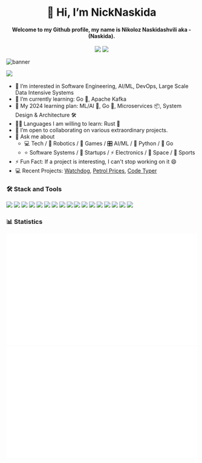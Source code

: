 <h1 align="center">👋 Hi, I’m NickNaskida</h1>
<h4 align="center">Welcome to my Github profile, my name is <b>Nikoloz Naskidashvili</b> aka - (<b>Naskida</b>). </h4>
<p align="center"> 
  <a href="https://www.linkedin.com/in/nikoloz-naskidashvili/"><img src="https://img.shields.io/badge/LinkedIn-0a65c1?style=flat&logo=linkedin&logoColor=white" /></a>
  <a href="https://www.twitter.com/NickNaskida/"><img src="https://img.shields.io/badge/X (Twitter)-000000?style=flat&logo=x&logoColor=white" /></a> 
</p>


![banner](https://user-images.githubusercontent.com/82929931/174451558-6ddd08a9-06a0-4e60-8cfe-df78839175c6.png)

![](https://komarev.com/ghpvc/?username=your-github-username&color=blue)

- 👀 I’m interested in Software Engineering, AI/ML, DevOps, Large Scale Data Intensive Systems
- 🌱 I’m currently learning: Go 🦦, Apache Kafka
- 📅 My 2024 learning plan: ML/AI 🤖, Go 🦦, Microservices 📦, System Design & Architecture 🛠️
- 👨‍💻 Languages I am willing to learn: Rust 🦀
- 🍻 I’m open to collaborating on various extraordinary projects.
- 💬 Ask me about 
  - 💻 Tech / 🤖 Robotics / 👾 Games / 🎛️ AI/ML / 🐍 Python / 🦦 Go
  - ⭐️ Software Systems / 🚧 Startups / ⚡️ Electronics / 🌌 Space / 🏀 Sports
- ⚡️ Fun Fact: If a project is interesting, I can't stop working on it 😄
- 💻 Recent Projects: [Watchdog](https://github.com/NickNaskida/Watchdog), [Petrol Prices](https://petrol.com.ge), [Code Typer](https://github.com/NickNaskida/CodeTyper)

<div>
  <h3>🛠️ Stack and Tools</h3>
  <img src="https://img.shields.io/badge/Python-blue.svg?style=flat&logo=python&logoColor=yellow">
  <img src="https://img.shields.io/badge/FastAPI-009485.svg?style=flat&logo=fastapi&logoColor=black">
  <img src="https://img.shields.io/badge/Django-darkgreen.svg?style=flat&logo=django">
  <img src="https://img.shields.io/badge/Flask-000000.svg?style=flat&logo=Flask&logoColor=white">
  <img src="https://img.shields.io/badge/Go-202224.svg?style=flat&logo=Go">
  <img src="https://img.shields.io/badge/Rust-DD5627.svg?style=flat&logo=Rust&logoColor=black">
  <img src="https://img.shields.io/badge/JavaScript-black?style=flat&logo=javascript&logoColor=yellow">
  <img src="https://img.shields.io/badge/React-282C34?style=flat&logo=react&logoColor=">
  <img src="https://img.shields.io/badge/Swift-F6492B?style=flat&logo=swift&logoColor=FFFFFF">
  <img src="https://img.shields.io/badge/docker-2496ed.svg?style=flat&logo=docker&logoColor=white">
  <img src="https://img.shields.io/badge/Google Cloud-D85140.svg?style=flat&logo=googlecloud&logoColor=white">
  <img src="https://img.shields.io/badge/DigitalOcean-f9fafe.svg?style=flat&logo=digitalocean">
  <img src="https://img.shields.io/badge/Heroku-79589f.svg?style=flat&logo=heroku">
  <img src="https://img.shields.io/badge/Nginx-009639.svg?style=flat&logo=Nginx">
  <img src="https://img.shields.io/badge/PostgreSQL-32658E.svg?style=flat&logo=PostgreSQL&logoColor=white"> 
  <img src="https://img.shields.io/badge/MongoDB-133330.svg?style=flat&logo=MongoDB&logoColor=6CE975"> 
  <img src="https://img.shields.io/badge/Linux-FFFFFF?style=flat&logo=linux&logoColor=black">
</div>

<!-- ### ⭐ Notable works
- [Fuel Prices](https://sawvavi.tk)
- [Secret Santa](https://secretsanta.ga)
- [Hotel-PMS](https://github.com/NickNaskida/Hotel-PMS-preview) -->

### 📊 Statistics

<!--<picture>
  <source media="(prefers-color-scheme: dark)" srcset="https://github-readme-stats.vercel.app/api?username=NickNaskida&show_icons=true&layout=compactdark&include_all_commits=true&theme=chartreuse-dark&bg_color=00000000&border_color=1F2126">
  <img src="https://github-readme-stats.vercel.app/api?username=NickNaskida&show_icons=true&layout=compact&hide_rank=true&include_all_commits=true&theme=default&bg_color=00000000&border_color=1F2126">
</picture>

<picture>
  <source media="(prefers-color-scheme: dark)" srcset="https://github-readme-stats.vercel.app/api/top-langs/?username=NickNaskida&layout=compact&langs_count=8&theme=chartreuse-dark&bg_color=00000000&hide_border=true">
  <img src="https://github-readme-stats.vercel.app/api/top-langs/?username=NickNaskida&layout=compact&langs_count=8&theme=default&bg_color=00000000&hide_border=true">
</picture>-->

![GitHub Statistics](https://raw.githubusercontent.com/NickNaskida/github-stats-transparent/output/generated/overview.svg)
![GitHub Top Languages](https://raw.githubusercontent.com/NickNaskida/github-stats-transparent/output/generated/languages.svg)








